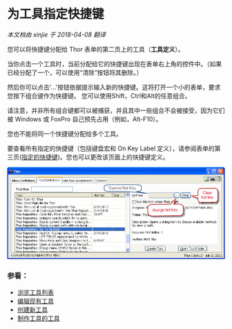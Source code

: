 为工具指定快捷键
===
_本文档由 xinjie 于 2018-04-08 翻译_

您可以将快捷键分配给 Thor 表单的第二页上的工具（**工具定义**）。

当你点击一个工具时，当前分配给它的快捷键出现在表单右上角的控件中。（如果已经分配了一个，可以使用“清除”按钮将其删除。）

然后你可以点击'...'按钮依据提示输入新的快捷键。这将打开一个小的表单，要求您按下组合键作为快捷键。 您可以使用Shift，Ctrl和Alt的任意组合。

请注意，并非所有组合键都可以被捕获，并且其中一些组合不会被接受，因为它们被 Windows 或 FoxPro 自己预先占用（例如，Alt-F10）。

您也不能将同一个快捷键分配给多个工具。

要查看所有指定的快捷键（包括键盘宏和 On Key Label 定义），请参阅表单的第三页([指定的快捷键](Thor_hot_key_list.md))。您也可以更改该页面上的快捷键定义。

![](Images/Thor_Assign_tool_hot_key.png)

### 参看：
* [浏览工具列表](Thor_browsing_tools.md)
* [编辑现有工具](Thor_editing_existing_tools.md)
* [创建新工具](Thor_creating_new_tools.md)
* [制作工具的工具](Thor_tools_making_tools.md)
